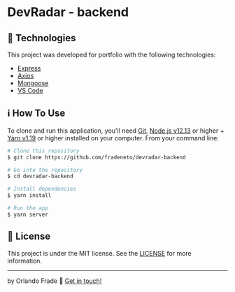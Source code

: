 # DevRadar - backend

## :rocket: Technologies

This project was developed for portfolio with the following technologies:

-  [Express](https://expressjs.com/)
-  [Axios](https://github.com/axios/axios)
-  [Mongoose](https://mongoosejs.com/)
-  [VS Code][vc]

## :information_source: How To Use

To clone and run this application, you'll need [Git](https://git-scm.com), [Node.js v12.13][nodejs] or higher + [Yarn v1.19][yarn] or higher installed on your computer. From your command line:

```bash
# Clone this repository
$ git clone https://github.com/fradeneto/devradar-backend

# Go into the repository
$ cd devradar-backend

# Install dependencies
$ yarn install

# Run the app
$ yarn server
```

## :memo: License
This project is under the MIT license. See the [LICENSE](https://github.com/fradeneto/devradar-backend/blob/master/LICENSE) for more information.

---

by Orlando Frade :wave: [Get in touch!](https://www.linkedin.com/in/orlandofrade/)

[nodejs]: https://nodejs.org/
[yarn]: https://yarnpkg.com/
[vc]: https://code.visualstudio.com/



